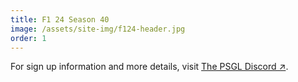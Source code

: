 ```yaml
---
title: F1 24 Season 40
image: /assets/site-img/f124-header.jpg
order: 1
---
```


<!-- **[S40 Tier Calendars](/f1/calendar)** -->

For sign up information and more details, visit <a href="https://premiersimgl.com/discord" title="Sign-up on Discord" rel="noopener" target="_blank">The PSGL Discord&nbsp;↗</a>.